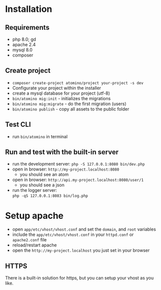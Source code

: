 # Installation

## Requirements

- php 8.0; gd
- apache 2.4
- mysql 8.0
- composer

## Create project

- `composer create-project atomino/project your-project -s dev`
- Configurate your project within the installer
- create a mysql database for your project (utf-8)
- `bin/atomino mig:init` - initializes the migrations
- `bin/atomino mig:migrate` - do the first migration (users)
- `bin/atomino publish` - copy all assets to the public folder

## Test CLI

- run `bin/atomino` in terminal

## Run and test with the built-in server

- run the development server:
  `php -S 127.0.0.1:8080 bin/dev.php`
- open in browser: `http://my-project.localhost:8080`
  - you should see an atom
- open in browser: `http://api.my-project.localhost:8080/user/1`
  - you should see a json
- run the logger server:  
  `php -qS 127.0.0.1:8083 bin/log.php`

# Setup apache
- open `app/etc/vhost/vhost.conf` and set the `domain`, and `root` variables
- include the `app/etc/vhost/vhost.conf` in your `httpd.conf` or `apache2.conf` file
- reload/restart apache
- open the `http://my-project.localhost` you just set in your browser

## HTTPS

There is a built-in solution for https, but you can setup your vhost as you like.
